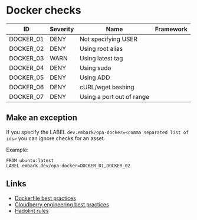 # Docker checks

|ID|Severity|Name|Framework
|---|---|---|---|
|DOCKER_01|DENY|Not specifying USER|   |
|DOCKER_02|DENY|Using root alias|   |
|DOCKER_03|WARN|Using latest tag|   |
|DOCKER_04|DENY|Using sudo|   |
|DOCKER_05|DENY|Using ADD|   |
|DOCKER_06|DENY|cURL/wget bashing|   |
|DOCKER_07|DENY|Using a port out of range|   |

## Make an exception

If you specify the LABEL `dev.embark/opa-docker=<comma separated list of ids>` you can ignore checks for an asset.

Example:
```
FROM ubuntu:latest
LABEL embark.dev/opa-docker=DOCKER_01,DOCKER_02
```

## Links

* [Dockerfile best practices](https://docs.docker.com/develop/develop-images/dockerfile_best-practices/)
* [Cloudberry engineering best practices](https://cloudberry.engineering/article/dockerfile-security-best-practices/)
* [Hadolint rules](https://github.com/hadolint/hadolint#rules)
